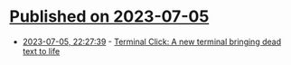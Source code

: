 # [Published on 2023-07-05](index.md)

* [2023-07-05, 22:27:39](https://lobste.rs/s/uhmygc/terminal_click_new_terminal_bringing) - [Terminal Click: A new terminal bringing dead text to life](https://terminal.click)
